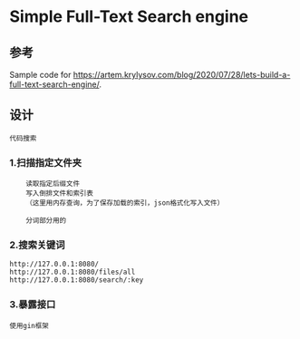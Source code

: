 # Simple Full-Text Search engine
## 参考
Sample code for https://artem.krylysov.com/blog/2020/07/28/lets-build-a-full-text-search-engine/.

## 设计
    代码搜索
### 1.扫描指定文件夹
        读取指定后缀文件
        写入倒排文件和索引表
        （这里用内存查询，为了保存加载的索引，json格式化写入文件）

        分词部分用的
### 2.搜索关键词
    http://127.0.0.1:8080/
    http://127.0.0.1:8080/files/all
    http://127.0.0.1:8080/search/:key
### 3.暴露接口
    使用gin框架
